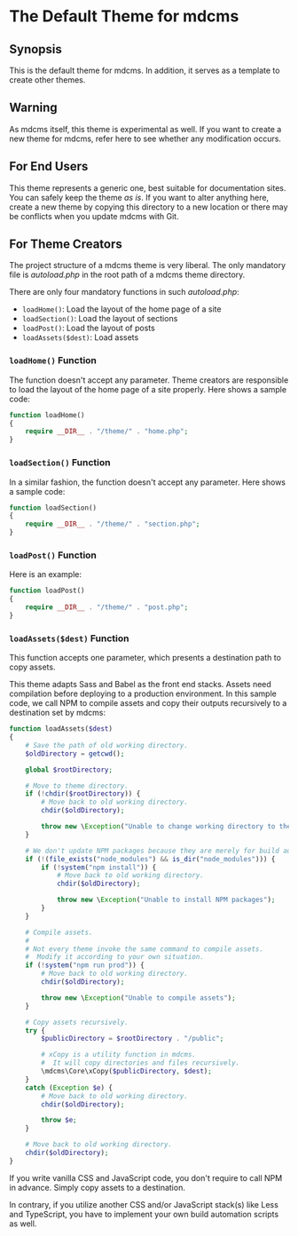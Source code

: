 # The Default Theme for mdcms

## Synopsis

This is the default theme for mdcms. In addition, it serves as a template to create other themes.

## Warning

As mdcms itself, this theme is experimental as well. If you want to create a new theme for mdcms, refer here to see whether any modification occurs.

## For End Users

This theme represents a generic one, best suitable for documentation sites. You can safely keep the theme *as is*. If you want to alter anything here, create a new theme by copying this directory to a new location or there may be conflicts when you update mdcms with Git.

## For Theme Creators

The project structure of a mdcms theme is very liberal. The only mandatory file is *autoload.php* in the root path of a mdcms theme directory.

There are only four mandatory functions in such *autoload.php*:

* `loadHome()`: Load the layout of the home page of a site
* `loadSection()`: Load the layout of sections
* `loadPost()`: Load the layout of posts
* `loadAssets($dest)`: Load assets

### `loadHome()` Function

The function doesn't accept any parameter. Theme creators are responsible to load the layout of the home page of a site properly. Here shows a sample code:

```php
function loadHome()
{
    require __DIR__ . "/theme/" . "home.php";
}
```

### `loadSection()` Function

In a similar fashion, the function doesn't accept any parameter. Here shows a sample code:

```php
function loadSection()
{
    require __DIR__ . "/theme/" . "section.php";
}
```

### `loadPost()` Function

Here is an example:

```php
function loadPost()
{
    require __DIR__ . "/theme/" . "post.php";
}
```

### `loadAssets($dest)` Function

This function accepts one parameter, which presents a destination path to copy assets.

This theme adapts Sass and Babel as the front end stacks. Assets need compilation before deploying to a production environment. In this sample code, we call NPM to compile assets and copy their outputs recursively to a destination set by mdcms:

```php
function loadAssets($dest)
{
    # Save the path of old working directory.
    $oldDirectory = getcwd();

    global $rootDirectory;

    # Move to theme directory.
    if (!chdir($rootDirectory)) {
        # Move back to old working directory.
        chdir($oldDirectory);

        throw new \Exception("Unable to change working directory to theme directory");
    }

    # We don't update NPM packages because they are merely for build automation.
    if (!(file_exists("node_modules") && is_dir("node_modules"))) {
        if (!system("npm install")) {
            # Move back to old working directory.
            chdir($oldDirectory);

            throw new \Exception("Unable to install NPM packages");
        }
    }

    # Compile assets.
    #
    # Not every theme invoke the same command to compile assets.
    #  Modify it according to your own situation.
    if (!system("npm run prod")) {
        # Move back to old working directory.
        chdir($oldDirectory);

        throw new \Exception("Unable to compile assets");
    }

    # Copy assets recursively.
    try {
        $publicDirectory = $rootDirectory . "/public";

        # xCopy is a utility function in mdcms.
        #  It will copy directories and files recursively.
        \mdcms\Core\xCopy($publicDirectory, $dest);
    }
    catch (Exception $e) {
        # Move back to old working directory.
        chdir($oldDirectory);

        throw $e;
    }

    # Move back to old working directory.
    chdir($oldDirectory);
}
```
If you write vanilla CSS and JavaScript code, you don't require to call NPM in advance. Simply copy assets to a destination.

In contrary, if you utilize another CSS and/or JavaScript stack(s) like Less and TypeScript, you have to implement your own build automation scripts as well.
